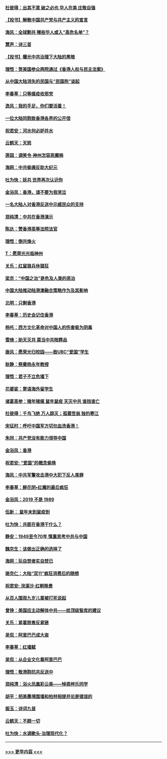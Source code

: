 #### [杜彼得：出其不意 破之必也 华人在美 庄敬自强](../pages/nsc993/n11679554.md?t=11260301) 
#### [【投书】解散中国共产党与共产主义的宣言](../pages/nsc993/n11679177.md?t=11260301) 
#### [海风：全球剿共 哪些华人或入“高危名单”？](../pages/nsc993/n11678617.md?t=11260301) 
#### [慧声：诗三首](../pages/nsc993/n11678848.md?t=11260301) 
#### [【投书】曝光中共治理下大陆的黑暗](../pages/nsc993/n11678674.md?t=11260301) 
#### [理悟：贺美国参众两院通过《香港人权与民主法案》](../pages/nsc993/n11678104.md?t=11260301) 
#### [从中国大陆消失的民国与“民国热”谈起](../pages/nsc993/n11678075.md?t=11260301) 
#### [李春草：只等瘟疫收邪党](../pages/nsc993/n11677308.md?t=11260301) 
#### [逸风：我的手足，你们要活着！](../pages/nsc993/n11676352.md?t=11260301) 
#### [一位大陆同胞致香港各界的公开信](../pages/nsc993/n11675761.md?t=11260301) 
#### [祝君安：河水何必妒井水](../pages/nsc993/n11675746.md?t=11260301) 
#### [云鹤天：天怒](../pages/nsc993/n11675718.md?t=11260301) 
#### [莲园：调笑令‧神州怎容恶魔祸](../pages/nsc993/n11675648.md?t=11260301) 
#### [海网：中共偷袭反助大纪元](../pages/nsc993/n11673515.md?t=11260301) 
#### [吐为快：妖共 世界再次认识你](../pages/nsc993/n11673506.md?t=11260301) 
#### [金浴凤：香港，请不要为我哭泣](../pages/nsc993/n11673248.md?t=11260301) 
#### [一名大陆人对香港反送中示威民众的支持](../pages/nsc993/n11672615.md?t=11260301) 
#### [郑纯清：中共在香港演示](../pages/nsc993/n11670539.md?t=11260301) 
#### [陈达：赞香港高等法院法官](../pages/nsc993/n11669542.md?t=11260301) 
#### [理悟：倒共烽火](../pages/nsc993/n11668844.md?t=11260301) 
#### [T：愿荣光光临神州](../pages/nsc993/n11668421.md?t=11260301) 
#### [关乐：红鼠狼兵休猖狂](../pages/nsc993/n11668378.md?t=11260301) 
#### [梁京：“中国之治”是危及人类的恶治](../pages/nsc993/n11668328.md?t=11260301) 
#### [中国大陆推动陆港澳融合策略作为及其影响](../pages/nsc993/n11668157.md?t=11260301) 
#### [北明：只剩香港](../pages/nsc993/n11668002.md?t=11260301) 
#### [李春草：历史会记住香港](../pages/nsc993/n11667927.md?t=11260301) 
#### [杨吒：西方文化革命对中国人的伤害极为阴毒](../pages/nsc993/n11664521.md?t=11260301) 
#### [雪绮：助天灭共 莫当中共陪葬品](../pages/nsc993/n11662650.md?t=11260301) 
#### [唐风：愿荣光归校园——致UBC“爱国”学生](../pages/nsc993/n11662194.md?t=11260301) 
#### [耿静：祭奠杨永年教授](../pages/nsc993/n11662514.md?t=11260301) 
#### [理悟：君子不立危墙下](../pages/nsc993/n11662172.md?t=11260301) 
#### [花婆娑：寄语海外留学生](../pages/nsc993/n11662121.md?t=11260301) 
#### [诸葛高参：猪年猪瘟 鼠年鼠疫 天灭中共 谁挡谁亡](../pages/nsc993/n11661980.md?t=11260301) 
#### [杜彼得：千鸟飞绝 万人踪灭；孤蓑笠翁 独钓寒江](../pages/nsc993/n11661170.md?t=11260301) 
#### [宋征时：呼吁中国军方切勿血洗香港！](../pages/nsc993/n11415318.md?t=11260301) 
#### [朱同：共产党没有能力领导中国](../pages/nsc993/n11660421.md?t=11260301) 
#### [金浴凤：香港](../pages/nsc993/n11660419.md?t=11260301) 
#### [祝君安: “爱国”的概念偷换](../pages/nsc993/n11659706.md?t=11260301) 
#### [海风：中共军警攻击港中大犯下反人类罪](../pages/nsc993/n11659632.md?t=11260301) 
#### [李春草：醉花阴•红魔的最后疯狂](../pages/nsc993/n11659287.md?t=11260301) 
#### [金浴凤：2019 不是 1989](../pages/nsc993/n11657663.md?t=11260301) 
#### [伍新： 鼠年未到鼠疫到](../pages/nsc993/n11655098.md?t=11260301) 
#### [吐为快：共匪在香港干什么？](../pages/nsc993/n11654891.md?t=11260301) 
#### [静安：1949至今70年 慎重思考中共与中国](../pages/nsc993/n11651244.md?t=11260301) 
#### [魏京生：该做出正确的选择了](../pages/nsc993/n11653084.md?t=11260301) 
#### [海网：玩自焚者实自焚已](../pages/nsc993/n11652423.md?t=11260301) 
#### [骆克仁：大陆“双11”疯狂消费后的随想](../pages/nsc993/n11652305.md?t=11260301) 
#### [祝君安: 浣溪沙·红朝晚景](../pages/nsc993/n11652258.md?t=11260301) 
#### [从百人围观九岁儿童被打死说起](../pages/nsc993/n11651030.md?t=11260301) 
#### [曾铮：美国应主动解体中共——给顶级智库的建议](../pages/nsc993/n11649888.md?t=11260301) 
#### [关乐：紧着脱套反紧链](../pages/nsc993/n11649069.md?t=11260301) 
#### [吴侃：阿里巴巴成大盗](../pages/nsc993/n11645523.md?t=11260301) 
#### [李春草：红墙赋](../pages/nsc993/n11646389.md?t=11260301) 
#### [吴侃：从企业文化看阿里巴巴](../pages/nsc993/n11645476.md?t=11260301) 
#### [理悟：敬港胞抗共反送中](../pages/nsc993/n11645466.md?t=11260301) 
#### [郑纯清：浴火凤凰彩云美——悼周梓乐同学](../pages/nsc993/n11645155.md?t=11260301) 
#### [胡平：把美墨境围墙和柏林相提并论是错误的](../pages/nsc993/n11645134.md?t=11260301) 
#### [振玉：诗词九首](../pages/nsc993/n11644081.md?t=11260301) 
#### [云鹤天：不顾一切](../pages/nsc993/n11643508.md?t=11260301) 
#### [吐为快：水调歌头·治理现代化？](../pages/nsc993/n11643485.md?t=11260301) 

----
#### [ >>> 更早内容 <<< ](../indexes/nsc993-earlier.md)
